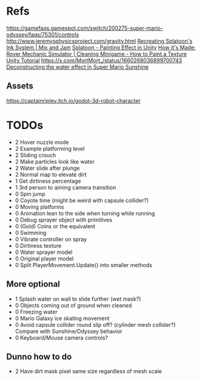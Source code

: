 ﻿# Refs
https://gamefaqs.gamespot.com/switch/200275-super-mario-odyssey/faqs/75301/controls
http://www.jeremysphysicsproject.com/gravity.html
[Recreating Splatoon's Ink System | Mix and Jam](https://www.youtube.com/watch?v=FR618z5xEiM)
[Splatoon - Painting Effect in Unity](https://www.youtube.com/watch?v=YUWfHX_ZNCw)
[How it's Made: Rover Mechanic Simulator | Cleaning Minigame - How to Paint a Texture Unity Tutorial](https://www.youtube.com/watch?v=Xss4__kgYiY)
https://x.com/MortMort_/status/1660268036899700743  
[Deconstructing the water effect in Super Mario Sunshine](https://blog.mecheye.net/2018/03/deconstructing-the-water-effect-in-super-mario-sunshine/)
## Assets
https://captainripley.itch.io/godot-3d-robot-character
# TODOs
- 2 Hover nuzzle mode
- 2 Example platforming level
- 2 Sliding crouch
- 2 Make particles look like water
- 2 Water slide after plunge
- 2 Normal map to elevate dirt
- 1 Get dirtiness percentage
- 1 3rd person to aiming camera transition
- 0 Spin jump
- 0 Coyote time (might be weird with capsule collider?)
- 0 Moving platforms
- 0 Animation lean to the side when turning while running
- 0 Debug sprayer object with primitives
- 0 (Gold) Coins or the equivalent
- 0 Swimming
- 0 Vibrate controller on spray
- 0 Dirtiness texture
- 0 Water sprayer model
- 0 Original player model
- 0 Split PlayerMovement.Update() into smaller methods

## More optional
- 1 Splash water on wall to slide further (wet mask?)
- 0 Objects coming out of ground when cleaned
- 0 Freezing water
- 0 Mario Galaxy ice skating movement
- 0 Avoid capsule collider round slip off? (cylinder mesh collider?) Compare with Sunshine/Odyssey behavior
- 0 Keyboard/Mouse camera controls?

## Dunno how to do
- 2 Have dirt mask pixel same size regardless of mesh scale